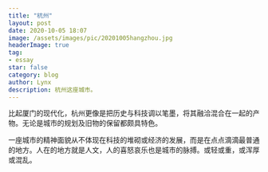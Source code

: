 ```yaml
---
title: "杭州"
layout: post
date: 2020-10-05 18:07
image: /assets/images/pic/20201005hangzhou.jpg
headerImage: true
tag:
- essay
star: false
category: blog
author: Lynx
description: 杭州这座城市。
---
```




比起厦门的现代化，杭州更像是把历史与科技调以笔墨，将其融洽混合在一起的产物。无论是城市的规划及旧物的保留都颇具特色。

一座城市的精神面貌从不体现在科技的堆砌或经济的发展，而是在点点滴滴最普通的地方。人在的地方就是人文，人的喜怒哀乐也是城市的脉搏。或轻或重，或浑厚或混乱。

